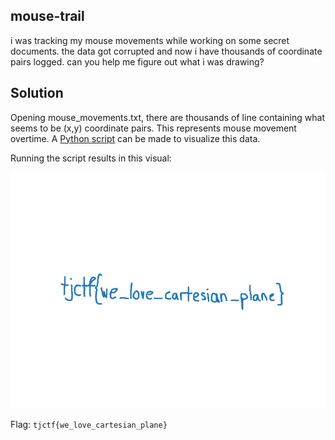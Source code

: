 ## mouse-trail
i was tracking my mouse movements while working on some secret documents. the data got corrupted and now i have thousands of coordinate pairs logged. can you help me figure out what i was drawing?

## Solution
Opening mouse_movements.txt, there are thousands of line containing what seems to be (x,y) coordinate pairs. This represents mouse movement overtime. A [Python script](visualize.py) can be made to visualize this data.

Running the script results in this visual:

![visual](visual.png)

Flag: `tjctf{we_love_cartesian_plane}`

